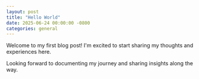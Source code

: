```yaml
---
layout: post
title: "Hello World"
date: 2025-06-24 00:00:00 -0800
categories: general
---
```


Welcome to my first blog post! I'm excited to start sharing my thoughts and experiences here.

Looking forward to documenting my journey and sharing insights along the way.
